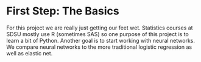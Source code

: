 # First Step: The Basics

For this project we are really just getting our feet wet. Statistics courses at SDSU mostly use R (sometimes SAS) so one purpose of this project is to learn a bit of Python. Another goal is to start working with neural networks. We compare neural networks to the more traditional logistic regression as well as elastic net.